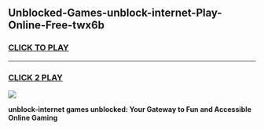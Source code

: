 
## Unblocked-Games-unblock-internet-Play-Online-Free-twx6b
<h3>
<a href="https://premium76.site?title=unblock-internet&ref=26A">CLICK TO PLAY</a></h3>
<hr>

<h3>
<a href="https://premium76.site?title=unblock-internet&ref=26A">CLICK 2 PLAY</a>
  
</h3>

<a href="https://premium76.site?title=unblock-internet&ref=26A"><img src="https://clearcache.store/games.png"></a>


**unblock-internet games unblocked: Your Gateway to Fun and Accessible Online Gaming**
